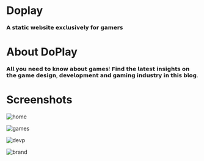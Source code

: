 # Doplay
𝗔 𝘀𝘁𝗮𝘁𝗶𝗰 𝘄𝗲𝗯𝘀𝗶𝘁𝗲 𝗲𝘅𝗰𝗹𝘂𝘀𝗶𝘃𝗲𝗹𝘆 𝗳𝗼𝗿 𝗴𝗮𝗺𝗲𝗿𝘀

# About DoPlay
𝗔𝗹𝗹 𝘆𝗼𝘂 𝗻𝗲𝗲𝗱 𝘁𝗼 𝗸𝗻𝗼𝘄 𝗮𝗯𝗼𝘂𝘁 𝗴𝗮𝗺𝗲𝘀! 𝗙𝗶𝗻𝗱 𝘁𝗵𝗲 𝗹𝗮𝘁𝗲𝘀𝘁 𝗶𝗻𝘀𝗶𝗴𝗵𝘁𝘀 𝗼𝗻 𝘁𝗵𝗲 𝗴𝗮𝗺𝗲 𝗱𝗲𝘀𝗶𝗴𝗻, 𝗱𝗲𝘃𝗲𝗹𝗼𝗽𝗺𝗲𝗻𝘁 𝗮𝗻𝗱 𝗴𝗮𝗺𝗶𝗻𝗴 𝗶𝗻𝗱𝘂𝘀𝘁𝗿𝘆 𝗶𝗻 𝘁𝗵𝗶𝘀 𝗯𝗹𝗼𝗴.

# Screenshots
![home](https://user-images.githubusercontent.com/97297260/159010648-3ec04ae9-4a0d-46ed-be53-1e73cc2b49ee.png)

![games](https://user-images.githubusercontent.com/97297260/159010657-2e78b79c-25f4-4285-9a86-0466755a23df.png)

![devp](https://user-images.githubusercontent.com/97297260/159011236-c7e5d64d-3577-4791-a3e7-61db601a918a.png)

![brand](https://user-images.githubusercontent.com/97297260/159010666-7407cd47-62fe-4906-967e-4837a2191442.png)



